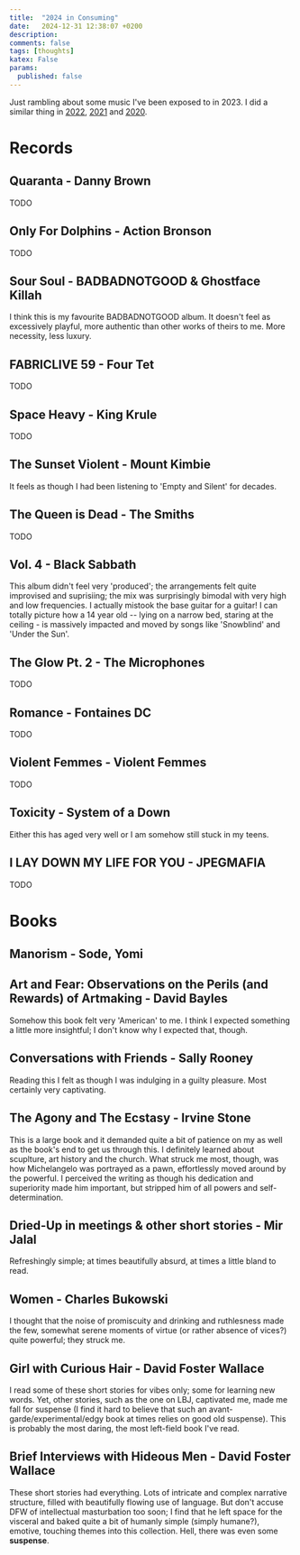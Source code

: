 ```yaml
---
title:  "2024 in Consuming"
date:   2024-12-31 12:38:07 +0200
description:
comments: false
tags: [thoughts]
katex: False
params:
  published: false
---
```


Just rambling about some music I've been exposed to in 2023. I did a similar thing in
[2022](https://kevinkle.in/posts/2022-12-22-2022_consuming/),
[2021](https://kevinkle.in/posts/2021-12-28-2021_consuming/) and
[2020](https://kevinkle.in/posts/2021-01-02-2020_consuming/).

# Records

## Quaranta - Danny Brown
TODO

## Only For Dolphins - Action Bronson
TODO

## Sour Soul - BADBADNOTGOOD & Ghostface Killah
I think this is my favourite BADBADNOTGOOD album. It doesn't feel as
excessively playful, more authentic than other works of theirs to me. More necessity, less luxury.

## FABRICLIVE 59 - Four Tet
TODO

## Space Heavy - King Krule
TODO

## The Sunset Violent - Mount Kimbie
It feels as though I had been listening to 'Empty and Silent' for decades.

## The Queen is Dead - The Smiths
TODO

## Vol. 4 - Black Sabbath
This album didn't feel very 'produced'; the arrangements felt quite
improvised and suprisiing; the mix was surprisingly bimodal with very high and low
frequencies. I actually mistook the base guitar for a guitar!
I can totally picture how a 14 year old -- lying on a narrow bed,
staring at the ceiling - is massively impacted and moved by songs like
'Snowblind' and 'Under the Sun'.

## The Glow Pt. 2 - The Microphones
TODO

## Romance - Fontaines DC
TODO

## Violent Femmes - Violent Femmes
TODO

## Toxicity - System of a Down
Either this has aged very well or I am somehow still stuck in my
teens.

## I LAY DOWN MY LIFE FOR YOU - JPEGMAFIA
TODO 

# Books

## Manorism - Sode, Yomi

## Art and Fear: Observations on the Perils (and Rewards) of Artmaking - David Bayles
Somehow this book felt very 'American' to me. I think I expected
something a little more insightful; I don't know why I expected that, though.

## Conversations with Friends - Sally Rooney
Reading this I felt as though I was indulging in a guilty
pleasure. Most certainly very captivating.

## The Agony and The Ecstasy - Irvine Stone
This is a large book and it demanded quite a bit of patience on my as
well as the book's end to get us through this.
I definitely learned about scuplture, art history and the church. What
struck me most, though, was how Michelangelo was portrayed as a pawn,
effortlessly moved around by the powerful. I perceived the writing as
though his dedication and superiority made him important, but stripped
him of all powers and self-determination.

## Dried-Up in meetings & other short stories - Mir Jalal
Refreshingly simple; at times beautifully absurd, at times a little
bland to read.

## Women - Charles Bukowski
I thought that the noise of promiscuity and drinking and ruthlesness made the few,
somewhat serene moments of virtue (or rather absence of vices?)
quite powerful; they struck me.

## Girl with Curious Hair - David Foster Wallace
I read some of these short stories for vibes only; some for learning
new words. Yet, other stories, such as the one on LBJ, captivated me,
made me fall for suspense (I find it hard to believe that such an
avant-garde/experimental/edgy book at times relies on good old
suspense).
This is probably the most daring, the most left-field book I've read.

## Brief Interviews with Hideous Men - David Foster Wallace
These short stories had everything. Lots of  intricate and complex
narrative structure, filled with beautifully flowing use of
language. But don't accuse DFW of intellectual masturbation too soon;
I find that he left space for the visceral and baked quite a bit of
humanly simple (simply humane?), emotive, touching themes into this
collection. Hell, there was even some **suspense**.
